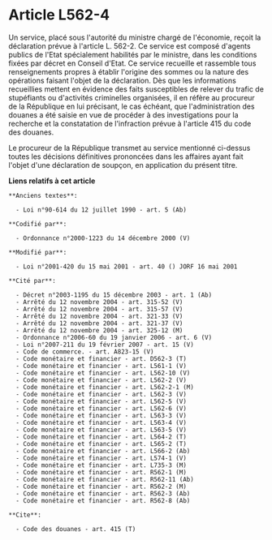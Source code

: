 # Article L562-4

Un service, placé sous l'autorité du ministre chargé de l'économie, reçoit la déclaration prévue à l'article L. 562-2. Ce
service est composé d'agents publics de l'Etat spécialement habilités par le ministre, dans les conditions fixées par décret
en Conseil d'Etat. Ce service recueille et rassemble tous renseignements propres à établir l'origine des sommes ou la nature
des opérations faisant l'objet de la déclaration. Dès que les informations recueillies mettent en évidence des faits
susceptibles de relever du trafic de stupéfiants ou d'activités criminelles organisées, il en réfère au procureur de la
République en lui précisant, le cas échéant, que l'administration des douanes a été saisie en vue de procéder à des
investigations pour la recherche et la constatation de l'infraction prévue à l'article 415 du code des douanes.

Le procureur de la République transmet au service mentionné ci-dessus toutes les décisions définitives prononcées dans les
affaires ayant fait l'objet d'une déclaration de soupçon, en application du présent titre.

**Liens relatifs à cet article**

	**Anciens textes**:

	  - Loi n°90-614 du 12 juillet 1990 - art. 5 (Ab)

	**Codifié par**:

	  - Ordonnance n°2000-1223 du 14 décembre 2000 (V)

	**Modifié par**:

	  - Loi n°2001-420 du 15 mai 2001 - art. 40 () JORF 16 mai 2001

	**Cité par**:

	  - Décret n°2003-1195 du 15 décembre 2003 - art. 1 (Ab)
	  - Arrêté du 12 novembre 2004 - art. 315-52 (V)
	  - Arrêté du 12 novembre 2004 - art. 315-57 (V)
	  - Arrêté du 12 novembre 2004 - art. 321-33 (V)
	  - Arrêté du 12 novembre 2004 - art. 321-37 (V)
	  - Arrêté du 12 novembre 2004 - art. 325-12 (M)
	  - Ordonnance n°2006-60 du 19 janvier 2006 - art. 6 (V)
	  - Loi n°2007-211 du 19 février 2007 - art. 15 (V)
	  - Code de commerce. - art. A823-15 (V)
	  - Code monétaire et financier - art. D562-3 (T)
	  - Code monétaire et financier - art. L561-1 (V)
	  - Code monétaire et financier - art. L562-10 (V)
	  - Code monétaire et financier - art. L562-2 (V)
	  - Code monétaire et financier - art. L562-2-1 (M)
	  - Code monétaire et financier - art. L562-3 (V)
	  - Code monétaire et financier - art. L562-5 (V)
	  - Code monétaire et financier - art. L562-6 (V)
	  - Code monétaire et financier - art. L563-3 (V)
	  - Code monétaire et financier - art. L563-4 (V)
	  - Code monétaire et financier - art. L563-5 (V)
	  - Code monétaire et financier - art. L564-2 (T)
	  - Code monétaire et financier - art. L565-2 (T)
	  - Code monétaire et financier - art. L566-2 (Ab)
	  - Code monétaire et financier - art. L574-1 (V)
	  - Code monétaire et financier - art. L735-3 (M)
	  - Code monétaire et financier - art. R562-1 (M)
	  - Code monétaire et financier - art. R562-11 (Ab)
	  - Code monétaire et financier - art. R562-2 (M)
	  - Code monétaire et financier - art. R562-3 (Ab)
	  - Code monétaire et financier - art. R562-8 (Ab)

	**Cite**:

	  - Code des douanes - art. 415 (T)
